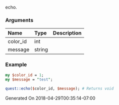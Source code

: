 echo.
### Arguments
**Name**|**Type**|**Description**
:---|:---|:---
color_id|int|
message|string|

### Example

```perl
my $color_id = 1;
my $message = "test";

quest::echo($color_id, $message); # Returns void
```


Generated On 2018-04-29T00:35:14-07:00
